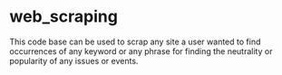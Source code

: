 # web_scraping
This code base can be used to scrap any site a user wanted to find occurrences of any keyword or any phrase for finding the neutrality or popularity of any issues or events.
